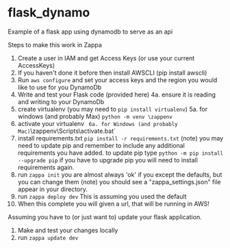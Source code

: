 # flask_dynamo
Example of a flask app using dynamodb to serve as an api

Steps to make this work in Zappa

1. Create a user in IAM and get Access Keys (or use your current AccessKeys)
2. If you haven't done it before then install AWSCLI (pip install awscli)
3. Run `aws configure` and set your access keys and the region you would like to use for you DynamoDb
4. Write and test your Flask code (provided here)
    4a. ensure it is reading and writing to your DynamoDb
5. create virtualenv (you may need to `pip install virtualenv`) 
    5a. for windows (and probably Max) `python -m venv \zappenv`
6. activate your virtualenv ` 
    6a. for Windows (and probably Mac) `\zappenv\Scripts\activate.bat`
7. install requirements.txt `pip install -r requirements.txt`
    (note) you may need to update pip and remember to include any additional requirements you have added.
    to update pip type `python -m pip install --upgrade pip`
    if you have to upgrade pip you will need to install requirements again.
8. run `zappa init` you are almost always 'ok' if you except the defaults, but you can change them
    (note) you should see a "zappa_settings.json" file appear in your directory.
9. run `zappa deploy dev`
    This is assuming you used the default
10. When this complete you will given a url, that will be running in AWS!

Assuming you have to (or just want to) update your flask application.
1.  Make and test your changes locally
2.  run `zappa update dev`